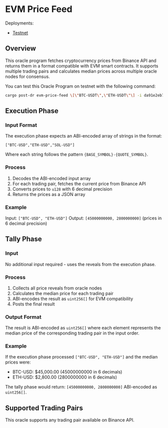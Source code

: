# EVM Price Feed

Deployments:
- [Testnet](https://testnet.explorer.seda.xyz/oracle-programs/da91e2eb7906150993cddb911569ff1fb21f2783154435fad3bcc2bac990645b)

## Overview

This oracle program fetches cryptocurrency prices from Binance API and returns them in a format compatible with EVM smart contracts. It supports multiple trading pairs and calculates median prices across multiple oracle nodes for consensus.

You can test this Oracle Program on testnet with the following command:

```sh
cargo post-dr evm-price-feed \[\"BTC-USDT\",\"ETH-USDT\"\] -i da91e2eb7906150993cddb911569ff1fb21f2783154435fad3bcc2bac990645b
```

## Execution Phase

### Input Format

The execution phase expects an ABI-encoded array of strings in the format:

```
["BTC-USD","ETH-USD","SOL-USD"]
```

Where each string follows the pattern `{BASE_SYMBOL}-{QUOTE_SYMBOL}`.

### Process

1. Decodes the ABI-encoded input array
2. For each trading pair, fetches the current price from Binance API
3. Converts prices to `u128` with 6 decimal precision
4. Returns the prices as a JSON array

### Example

Input: `["BTC-USD", "ETH-USD"]`
Output: `[45000000000, 2800000000]` (prices in 6 decimal precision)

## Tally Phase

### Input

No additional input required - uses the reveals from the execution phase.

### Process

1. Collects all price reveals from oracle nodes
2. Calculates the median price for each trading pair
3. ABI-encodes the result as `uint256[]` for EVM compatibility
4. Posts the final result

### Output Format

The result is ABI-encoded as `uint256[]` where each element represents the median price of the corresponding trading pair in the input order.

### Example
If the execution phase processed `["BTC-USD", "ETH-USD"]` and the median prices were:
- BTC-USD: $45,000.00 (45000000000 in 6 decimals)
- ETH-USD: $2,800.00 (2800000000 in 6 decimals)

The tally phase would return: `[45000000000, 2800000000]` ABI-encoded as `uint256[]`.

## Supported Trading Pairs

This oracle supports any trading pair available on Binance API.
